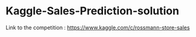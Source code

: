 # Kaggle-Sales-Prediction-solution
Link to the competition : https://www.kaggle.com/c/rossmann-store-sales
